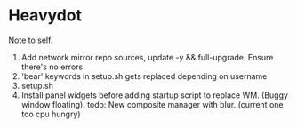 # Heavydot
Note to self.
1. Add network mirror repo sources, update -y && full-upgrade. Ensure there's no errors
2. 'bear' keywords in setup.sh gets replaced depending on username
3. setup.sh
4. Install panel widgets before adding startup script to replace WM. (Buggy window floating).
todo:
New composite manager with blur. (current one too cpu hungry)

